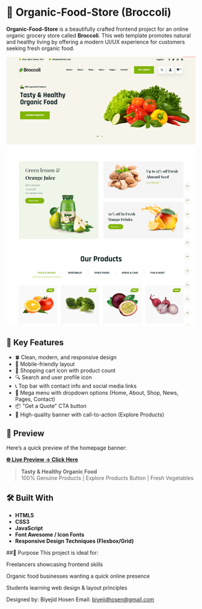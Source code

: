 # 🥦 Organic-Food-Store (Broccoli)

**Organic-Food-Store** is a beautifully crafted frontend project for an online organic grocery store called **Broccoli**. This web template promotes natural and healthy living by offering a modern UI/UX experience for customers seeking fresh organic food.

![Broccoli Screenshot](./Organicfood.png)

## 🌟 Key Features

- 🍀 Clean, modern, and responsive design
- 📱 Mobile-friendly layout
- 🛒 Shopping cart icon with product count
- 🔍 Search and user profile icon
- 📞 Top bar with contact info and social media links
- 📂 Mega menu with dropdown options (Home, About, Shop, News, Pages, Contact)
- 📦 "Get a Quote" CTA button
- 📸 High-quality banner with call-to-action (Explore Products)

## 📸 Preview

Here’s a quick preview of the homepage banner:

**[🌐 Live Preview → Click Here](https://biyejidxweber.github.io/Organic-Food-Store/)**

> **Tasty & Healthy Organic Food**  
> 100% Genuine Products | Explore Products Button | Fresh Vegetables


## 🛠️ Built With

- **HTML5**
- **CSS3**
- **JavaScript**
- **Font Awesome / Icon Fonts**
- **Responsive Design Techniques (Flexbox/Grid)**

##🎯 Purpose
This project is ideal for:

Freelancers showcasing frontend skills

Organic food businesses wanting a quick online presence

Students learning web design & layout principles

Designed by: Biyejid Hosen
Email: biyejidhosen@gmail.com
